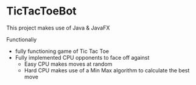 # TicTacToeBot

This project makes use of Java & JavaFX

Functionaliy
- fully functioning game of Tic Tac Toe
- Fully implemented CPU opponents to face off against
  - Easy CPU makes moves at random
  - Hard CPU makes use of a Min Max algorithm to calculate the best move

